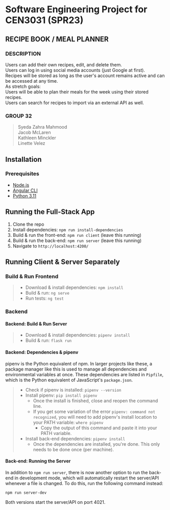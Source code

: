 # Software Engineering Project for CEN3031 (SPR23)

## RECIPE BOOK / MEAL PLANNER

### DESCRIPTION

Users can add their own recipes, edit, and delete them.  
Users can log in using social media accounts (just Google at first).  
Recipes will be stored as long as the user's account remains active and can be accessed at any time.  
As stretch goals:  
Users will be able to plan their meals for the week using their stored recipes.  
Users can search for recipes to import via an external API as well.

### GROUP 32

> Syeda Zahra Mahmood  
> Jacob McLaren  
> Kathleen Minckler  
> Linette Velez

## Installation

### Prerequisites

- [Node.js](https://nodejs.org/en/download/)
- [Angular CLI](https://cli.angular.io/)
- [Python 3.11](https://www.python.org/downloads/)

## Running the Full-Stack App

1. Clone the repo
2. Install dependencies: `npm run install-dependencies`
3. Build & run the front-end: `npm run client` (leave this running)
4. Build & run the back-end: `npm run server` (leave this running)
5. Navigate to `http://localhost:4200/`

## Running Client & Server Separately

### Build & Run Frontend

> - Download & install dependencies: `npm install`
> - Build & run: `ng serve`
> - Run tests: `ng test`

### Backend

#### Backend: Build & Run Server

> - Download & install dependencies: `pipenv install`
> - Build & run: `flask run`

#### Backend: Dependencies & pipenv

pipenv is the Python equivalent of npm. In larger projects like these, a package manager like this is used to manage all dependencies and environmental variables at once. These dependencies are listed in `Pipfile`, which is the Python equivalent of JavaScript's `package.json`.

> - Check if pipenv is installed: `pipenv --version`
> - Install pipenv: `pip install pipenv`
>   - Once the install is finished, close and reopen the command line.
>   - If you get some variation of the error `pipenv: command not recognized`, you will need to add pipenv's install location to your PATH variable: `where pipenv`
>     - Copy the output of this command and paste it into your PATH variable.
> - Install back-end dependencies: `pipenv install`
>   - Once the dependencies are installed, you're done. This only needs to be done once (per machine).

#### Back-end: Running the Server

In addition to `npm run server`, there is now another option to run the back-end in development mode, which will automatically restart the server/API whenever a file is changed. To do this, run the following command instead:

`npm run server-dev`

Both versions start the server/API on port 4021.
